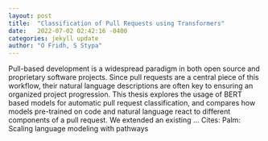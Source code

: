 ```yaml
---
layout: post
title:  "Classification of Pull Requests using Transformers"
date:   2022-07-02 02:42:16 -0400
categories: jekyll update
author: "O Fridh, S Stypa"
---
```

Pull-based development is a widespread paradigm in both open source and proprietary software projects. Since pull requests are a central piece of this workflow, their natural language descriptions are often key to ensuring an organized project progression. This thesis explores the usage of BERT based models for automatic pull request classification, and compares how models pre-trained on code and natural language react to different components of a pull request. We extended an existing …
Cites: ‪Palm: Scaling language modeling with pathways‬  